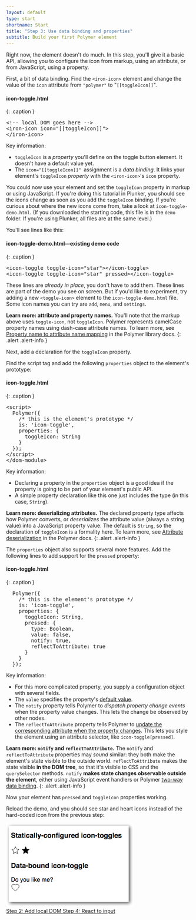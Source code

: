 ```yaml
---
layout: default
type: start
shortname: Start
title: "Step 3: Use data binding and properties"
subtitle: Build your first Polymer element
---
```


<link rel="stylesheet" href="first-element.css">


Right now, the element doesn't do much. In this step, you'll give it a basic
API, allowing you to configure the icon from markup, using an attribute, or
from JavaScript, using a property.

First, a bit of data binding. Find the `<iron-icon>` element and change the value of the `icon` attribute from `"polymer"` to  "`[[toggleIcon]]`".

#### icon-toggle.html
{: .caption }


<pre class="prettyprint">
&lt;!-- local DOM goes here -->
&lt;iron-icon icon="[[toggleIcon]]">
&lt;/iron-icon>
</pre>

Key information:

  * `toggleIcon` is a <em>property</em> you'll define on the toggle button element. It doesn't have a default value
yet.
  * The `icon="[[toggleIcon]]" `assignment is a <em>data binding</em>. It links your element's `toggleIcon` <em>property</em> with the `<iron-icon>`'s `icon` property.

You could now use your element and set the `toggleIcon` property in markup or
using JavaScript. If you're doing this tutorial in Plunker, you should see the
icons change as soon as you add the `toggleIcon` binding. If you're curious about
where the new icons come from, take a look at `icon-toggle-demo.html`. (If you
downloaded the starting code, this file is in the `demo` folder. If you're using
Plunker, all files are at the same level.)

You'll see lines like this:

#### icon-toggle-demo.html—existing demo code
{: .caption }

<pre class="prettyprint">&lt;icon-toggle toggle-icon="star">&lt;/icon-toggle>
&lt;icon-toggle toggle-icon="star" pressed>&lt;/icon-toggle>
</pre>

These lines are _already in place_, you don't have to add them. These lines
are part of the demo you see on screen. But if you'd like to experiment, try
adding a new `<toggle-icon>` element to the `icon-toggle-demo.html` file. Some
icon names you can try are `add`, `menu`, and `settings`.

**Learn more: attribute and property names.** You'll note that the markup above
uses `toggle-icon`, not `toggleIcon`. Polymer represents camelCase property names
using dash-case attribute names. To learn more, see <a href="https://www.polymer-project.org/1.0/docs/devguide/properties.html#property-name-mapping">Property
name to attribute name mapping</a> in the Polymer library docs.
{: .alert .alert-info }

Next, add a declaration for the `toggleIcon` property.

Find the script tag and add the following `properties` object to the element's prototype:

#### icon-toggle.html
{: .caption }


<pre class="prettyprint">
&lt;script>
  Polymer({
    /* this is the element's prototype */
    is: 'icon-toggle',
    properties: {
      toggleIcon: String
    }
  });
&lt;/script>
&lt;/dom-module>
</pre>

Key information:

  * Declaring a property in the `properties` object is a good idea if the property is going to be part of your element's
public API.
  * A simple property declaration like this one just includes the type (in this
case, `String`).



**Learn more: deserializing attributes.** The declared property type affects how Polymer converts, or <em>deserializes</em>
the attribute value (always a string value) into a JavaScript property value.
The default is `String`, so the declaration of `toggleIcon` is a formality here.
To learn more, see <a href="https://www.polymer-project.org/1.0/docs/devguide/properties.html#attribute-deserialization">Attribute
deserialization</a> in the Polymer docs.
{: .alert .alert-info }

The `properties` object also supports several more features. Add the following lines to add
support for the `pressed` property:

#### icon-toggle.html
{: .caption }


<pre class="prettyprint">
  Polymer({
    /* this is the element's prototype */
    is: 'icon-toggle',
    properties: {
      toggleIcon: String,
      pressed: {
        type: Boolean,
        value: false,
        notify: true,
        reflectToAttribute: true
      }
    }
  });
</pre>

Key information:

 *   For this more complicated property, you supply a configuration object with
several fields.
*   The `value` specifies the property's [default value](https://www.polymer-project.org/1.0/docs/devguide/properties.html#configure-values).
*   The `notify` property tells Polymer to <em>dispatch property change events
    </em>when the property value changes. This lets the change be observed by
    other nodes.
*   The `reflectToAttribute` property tells Polymer to
    [update the corresponding attribute when the property changes](https://www.polymer-project.org/1.0/docs/devguide/properties.html#attribute-reflection).
    This lets you style the element using an attribute selector, like
    `icon-toggle[pressed]`.


**Learn more: `notify` and `reflectToAttribute`.** The `notify` and
`reflectToAttribute` properties may _sound_ similar: they both make the element's
state visible to the outside world. `reflectToAttribute` makes the
state visible **in the DOM tree**, so that it's visible to CSS and the
`querySelector` methods. `notify` **makes state changes observable outside the
element**, either using JavaScript event handlers or Polymer
<a href="https://www.polymer-project.org/1.0/docs/devguide/data-binding.html#property-notification">two-way data binding</a>.
{: .alert .alert-info }

Now your element has `pressed` and `toggleIcon` properties working.

Reload the demo, and you should see star and heart icons instead of the
hard-coded icon from the previous step:

<img src="../../../images/first-element/static-toggles.png" alt="Demo showing icon toggles with star and heart icons">

<div horizontal layout  class="stepnav">
  <a href="step-2.html">
    <paper-button raised><core-icon icon="arrow-back"></core-icon>Step 2: Add local DOM</paper-button>
  </a>
    <a href="step-4.html">
    <paper-button raised><core-icon icon="arrow-forward"></core-icon>Step 4: React to input</paper-button>
  </a>
</div>


